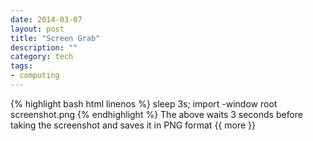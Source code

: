 ```yaml
---
date: 2014-03-07
layout: post
title: "Screen Grab"
description: ""
category: tech
tags:
- computing
---
```



{% highlight bash html linenos %}
sleep 3s; import -window root screenshot.png
{% endhighlight %}
The above waits 3 seconds before taking the screenshot and saves it in PNG
format
{{ more }}
